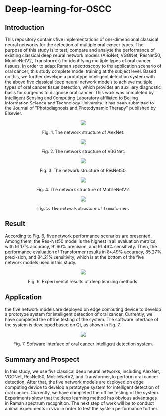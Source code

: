 # Deep-learning-for-OSCC
## Introduction
This repository contains five implementations of one-dimensional classical neural networks for the detection of multiple oral cancer types. The purpose of this study is to test, compare and analyze the performance of existing classical deep neural network models (AlexNet, VGGNet, ResNet50, MobileNetV2, Transformer) for identifying multiple types of oral cancer tissues. In order to adapt Raman spectroscopy to the application scenario of oral cancer, this study complete model training at the subject level. Based on this, we further develope a prototype intelligent detection system with the above five classical deep neural network models to achieve multiple types of oral cancer tissue detection, which provides an auxiliary diagnostic basis for surgeons to diagnose oral cancer. This work was completed by Intelligent Sensing and Computing Laboratory affiliated to Beijing Information Science and Technology University. It has been submitted to the Journal of "Photodiagnosis and Photodynamic Therapy" published by Elsevier.
<p align="center">
 <img src="https://user-images.githubusercontent.com/102946092/196730241-919f4431-e287-4512-8659-04570f8b11c5.png">
</p>
<p align="center">
Fig. 1. The network structure of AlexNet.
</p>
<p align="center">
 <img src="https://user-images.githubusercontent.com/102946092/196730995-7b95b511-082e-4316-beb7-6f333a3004de.png">
</p>
<p align="center">
Fig. 2. The network structure of VGGNet.
</p>
<p align="center">
 <img src="https://user-images.githubusercontent.com/102946092/196730828-65280cf7-2ee4-4bb4-a86f-486ef5d47915.png">
</p>
<p align="center">
Fig. 3. The network structure of ResNet50.
</p>
<p align="center">
 <img src="https://user-images.githubusercontent.com/102946092/196731093-078a4d3e-b756-4a1a-875e-97da3fc3a288.png">
</p>
<p align="center">
Fig. 4. The network structure of MobileNetV2.
</p>
<p align="center">
 <img src="https://user-images.githubusercontent.com/102946092/196731157-6c49845c-75d8-45c5-830b-adabaf58720f.png">
</p>
<p align="center">
Fig. 5. The network structure of Transformer.
</p>

## Result

According to Fig. 6, five network performance scenarios are presented. Among them, the Res-Net50 model is the highest in all evaluation metrics, with 91.17% accuracy, 91.60% precision, and 91.46% sensitivity. Then, the performance evaluation of Transformer results in 84.49% accuracy, 85.27% preci-sion, and 84.21% sensitivity, which is at the bottom of the five network models used in this study.
<p align="center">
 <img src="https://user-images.githubusercontent.com/102946092/196731549-8be34b50-5c62-4e43-83fc-866823b1982d.png">
</p>
<p align="center">
Fig. 6. Experimental results of deep learning methods. 
</p>

## Application

the five network models are deployed on edge computing device to develop a prototype system for intelligent detection of oral cancer. Currently, we have completed the offline testing of the system. The software interface of the system is developed based on Qt, as shown in Fig. 7.
<p align="center">
  <img src="https://user-images.githubusercontent.com/102946092/196734365-ec6b5305-a2ea-4892-8002-f8a93befbe4d.png">
</p>
<p align="center">
Fig. 7. Software interface of oral cancer intelligent detection system.
</p>

## Summary and Prospect

In this study, we use five classical deep neural networks, including AlexNet, VGGNet, ResNet50, MobileNetV2, and Transformer, to perform oral cancer detection. After that, the five network models are deployed on edge computing device to develop a prototype system for intelligent detection of oral cancer. Currently, we have completed the offline testing of the system. Experiments show that the deep learning method has obvious advantages in Raman spectrum recognition. The next step of work will be to conduct animal experiments in vivo in order to test the system performance further.
